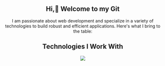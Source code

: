 <div align="center">
  <h2> Hi,👋 Welcome to my Git</h2>
  <p>I am passionate about web development and specialize in a variety of technologies to build robust and efficient applications. Here's what I bring to the table:</p>

  <h2>Technologies I Work With</h2>
  <p align="center">
    <a href="https://skillicons.dev">
      <img src="https://skillicons.dev/icons?i=wordpress,laravel,react,nodejs,mysql,js" />
    </a>
  </p>
</div>

<!--
**mohsinriazdeveloper/mohsinriazdeveloper** is a ✨ _special_ ✨ repository because its `README.md` (this file) appears on your GitHub profile.

Here are some ideas to get you started:

- 🔭 I’m currently working on ...
- 🌱 I’m currently learning ...
- 👯 I’m looking to collaborate on ...
- 🤔 I’m looking for help with ...
- 💬 Ask me about ...
- 📫 How to reach me: ...
- 😄 Pronouns: ...
- ⚡ Fun fact: ...
-->
